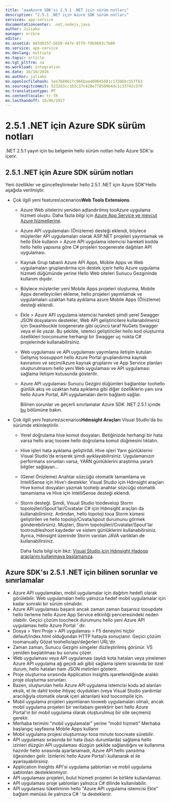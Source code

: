 ```yaml
---
title: "aaaAzure SDK'sı 2.5.1 .NET için sürüm notları"
description: "2.5.1 .NET için Azure SDK sürüm notları"
services: app-service
documentationcenter: .net,nodejs,java
author: Juliako
manager: erikre
editor: 
ms.assetid: 8d3d815f-bb58-447e-8ff0-f9b9603c7b00
ms.service: app-service
ms.devlang: multiple
ms.topic: article
ms.tgt_pltfrm: na
ms.workload: integration
ms.date: 10/10/2016
ms.author: juliako
ms.openlocfilehash: 5ee7688617c966baa409045881c172bbbc55ff63
ms.sourcegitcommit: 523283cc1b3c37c428e77850964dc1c33742c5f0
ms.translationtype: MT
ms.contentlocale: tr-TR
ms.lasthandoff: 10/06/2017
---
```

# <a name="azure-sdk-for-net-251-release-notes"></a>2.5.1 .NET için Azure SDK sürüm notları
.NET 2.5.1 yayın için bu belgenin hello sürüm notları hello Azure SDK'sı içerir. 

## <a name="azure-sdk-for-net-251-release-notes"></a>2.5.1 .NET için Azure SDK sürüm notları
Yeni özellikler ve güncelleştirmeler hello 2.5.1 .NET için Azure SDK'Hello aşağıda verilmiştir.

* Çok ilgili yeni features\scenarios**Web Tools Extensions**. 
  
  * Azure Web sitelerini yeniden adlandırılmış tooAzure uygulama hizmeti oluştu. Daha fazla bilgi için [Azure App Service ve mevcut Azure hizmetlerine](../app-service-web/app-service-changes-existing-services.md).
  * Azure API uygulamaları (Önizleme) desteği eklendi, böylece müşteriler API uygulamaları olarak ASP.NET projeleri yayımlamak ve hello Ekle kullanın > Azure API uygulama istemcisi hareketi kodda hello hello yapısına göre C# projeleri toogenerate dağıtılan API uygulaması. 
  * Kaynak Grup tabanlı Azure API Apps, Mobile Apps ve Web uygulamaları gruplandırma için destek içerir hello Azure uygulama hizmeti düğümünde yerine Hello Web siteleri Sunucu Gezgininde kullanım dışıdır.
  * Böylece müşteriler yeni Mobile Apps projeleri oluşturma, Mobile Apps denetleyicileri ekleme, hello projeleri yayımlamak ve uygulamaları uzaktan hata ayıklama azure Mobile Apps (Önizleme) desteği eklendi.
  * Ekle > Azure API uygulama istemcisi hareketi şimdi yerel Swagger JSON dosyalarını destekler, Web API geliştiricilere kullanabilmeniz için Swashbuckle toogenerate gibi üçüncü taraf NuGets Swagger veya el ile yazar. Bu şekilde, istemci geliştiriciler hello kod oluşturma özellikleri tooconsume herhangi bir Swagger uç nokta C# projelerinde kullanabilirsiniz. 
  * Web uygulaması ve API uygulaması yayımlama iletişim kutuları Gelişmiş toosupport hello Azure Portal gruplandırma kaynak kavramını ve seçim/Azure kaynak gruplarını ve App Service planları oluşturulmasını hello yeni Web uygulaması ve API uygulaması sağlama iletişim kutusunda gösterilir. 
  * Azure API uygulaması Sunucu Gezgini düğümleri bağlantılar toohello günlük akış ve uzaktan hata ayıklama gibi diğer özelliklerin yanı sıra hello Azure Portal, API uygulamaları derin bağlantı sağlar.
    
    Bilinen sorunlar ve geçerli sınırlamalar Azure SDK .NET 2.5.1 içinde [bu](app-service-release-notes.md#known_issues_2_5_1) bölümüne bakın.
* Çok ilgili yeni features\scenarios**Hdınsight Araçları** Visual Studio'da bu sürümde etkinleştirilir. 
  
  * Yerel doğrulama hive komut dosyaları. Betiğinizde herhangi bir hata varsa hello araç toosee hello doğrulama komut düğmesini tıklatın. 
  * Hive işleri hata ayıklama geliştirildi. Hive işleri Yarn günlüklerini Visual Studio'da erişerek şimdi ayıklayabilirsiniz. Uygulamanızın performans sorunları varsa, YARN günlüklerini araştırma yararlı bilgiler sağlayan...
  * (Genel Önizleme) Anahtar sözcüğü otomatik tamamlama ve IntelliSense için Hive'ı destekler. Visual Studio için Hdınsight araçları Hive komut dosyaları yazmak toohelp anahtar sözcüğü otomatik tamamlama ve Hive için IntelliSense desteği eklendi.
  * Storm desteği. Şimdi, Visual Studio toodevelop Storm topolojileri/Spout'lar/Cıvatalar C# için Hdınsight araçları da kullanabilirsiniz. Ardından, hello topoloji tooa Storm kümesi geliştirilen ve hello topoloji/Cıvata/spout durumunu görmek gönderebilirsiniz. Müşteri, Storm topolojileri/Cıvatalar/Spout'lar tootroubleshoot kaydeder ve sistem günlüklerini kullanabilirsiniz. Ayrıca, Hdınsight üzerinde Storm varolan JAVA varlıkları de kullanabilirsiniz.
    
    Daha fazla bilgi için bkz: [Visual Studio için Hdınsight Hadoop araçlarını kullanmaya başlamanıza](../hdinsight/hdinsight-hadoop-visual-studio-tools-get-started.md).

## <a id="known_issues_2_5_1"></a>Azure SDK'sı 2.5.1 .NET için bilinen sorunlar ve sınırlamalar
* Azure API uygulamaları, mobil uygulamalar için dağıtım hedefi olarak görülebilir. Web uygulamaları hello yalnızca hedef mobil uygulamalar için kadar sonraki bir sürüm olmalıdır. 
* Azure API uygulaması başarılı ancak zaman zaman başarısız tooupdate hello ilerleme hello Azure App Service etkinliği penceresindeki neden olabilir. Geçici çözüm toocheck durumunu hello yeni Azure API uygulaması hello Azure Portal ' dir. 
* Dosya > Yeni Proje > API uygulaması > F5 deneyimi hiçbir default/index.html olduğundan HTTP hatayla sonuçlanır. Geçici çözüm toomanually Gözat toohello/api/değerleri URL'dir. 
* Zaman zaman, Sunucu Gezgini simgeler düzleştirilmiş görünür. VS yeniden başlatılması bu sorunu çözer. 
* Web uygulaması veya API uygulaması (aşıldı kota hataları veya yinelenen Azure API uygulama ağ geçidi adı gibi) sağlama işlemi sırasında bir özel durum, hello hataları ham JSON metinleri gösterir. 
* Proje oluşturma sırasında Application Insights işaretlendiğinde aralıklı proje oluşturma sorunları.
* Bazen, oluşturulan hello Azure API uygulama istemcisi kodu ad alanları eksik, el ile dahil toobe ihtiyaç duydukları (veya Visual Studio yardımlar aracılığıyla otomatik olarak içeri aktarılan) kod toocompile için. 
* Mobil uygulama projeleri yayımlanan tooweb uygulamaları olmalı, ancak mobil uygulama projeleri bir veritabanı gerektirir beri hello Azure Portal'ın bir mobil uygulama olarak oluşturulmuş bir site seçmeniz gerekir. 
* Merhaba terimini "mobil uygulamalar" yerine "mobil hizmeti" Merhaba başlangıç sayfasına Mobile Apps kullanır 
* Mobil uygulama projesi oluşturmayı tooa minute toocreate sürebilir. 
* API uygulaması sırasında bir hata (bazı durumlarda) sağlama hello izinleri düzgün API uygulaması düzgün şekilde sağlandığını ve kullanıma hazırdır hello sırasında ayarlanamadı, Azure API hello yansıtma öğesinden gelir. İzinlerini hello Azure Portal'ı kullanarak el ile ayarlayabilirsiniz.
* Application Insights API'si uygulama şablonları ve mobil uygulama şablonları desteklenmiyor.
* API uygulaması projeleri, bulut hizmeti projeleri ile birlikte kullanılamaz.
* API uygulaması proje şablonları yalnızca C# dilinde kullanılabilir.
* API uygulaması tüketiminin hello "Azure API uygulama istemcisi Ekle" bağlam menüsü ile yalnızca C# ' ta desteklenir.


